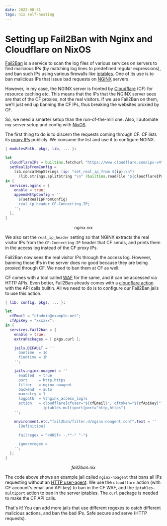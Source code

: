 ```yaml
---
date: 2022-08-31
tags: nix self-hosting
---
```


# Setting up Fail2Ban with Nginx and Cloudflare on NixOS

[Fail2Ban](https://www.fail2ban.org) is a service to scan the log files of various services on servers
to find malicious IPs (by matching log lines to predefined regular expressions), and ban such IPs
using various firewalls like [iptables](https://www.netfilter.org/projects/iptables/index.html).
One of its use is to ban malicious IPs that issue bad requests on [NGINX](https://nginx.org/) servers. 

However, in my case, the NGINX server is fronted by [Cloudflare](https://www.cloudflare.com) (CF)
for resource caching etc. This means that the IPs that the NGINX server sees are that of the
CF proxies, not the real visitors. If we use Fail2Ban on them, we'll just end up banning the
CF IPs, thus breaking the websites proxied by CF.

So, we need a smarter setup than the run-of-the-mill one. Also, I automate my server setup and config
with [NixOS](https://nixos.org).

The first thing to do is to discern the requests coming through CF. CF lists its
[proxy IPs](https://www.cloudflare.com/ips) publicly. We consume the list and use it to
configure NGINX.

```nix
{ modulesPath, pkgs, lib, ... }:

let
  cloudflareIPs = builtins.fetchurl "https://www.cloudflare.com/ips-v4";
  setRealIpFromConfig =
    lib.concatMapStrings (ip: "set_real_ip_from ${ip};\n") 
      (lib.strings.splitString "\n" (builtins.readFile "${cloudflareIPs}"));
in {
  services.nginx = {
    enable = true;
    appendHttpConfig = ''
      ${setRealIpFromConfig}
      real_ip_header CF-Connecting-IP;
    '';
  };
}
```

<center><em>nginx.nix</em></center>

We also set the `real_ip_header` setting so that NGINX extracts the real visitor IPs from the
`CF-Connecting-IP` header that CF sends, and prints them in the access log instead of the
CF proxy IPs.

Fail2Ban now sees the real visitor IPs through the access log. However, banning those IPs in the
server does no good because they are being proxied through CF. We need to ban them at
CF as well.

CF comes with a tool called [WAF](https://www.cloudflare.com/waf/) for the same, and
it can be accessed via HTTP APIs. Even better, Fail2Ban already comes with a
[cloudflare action](https://github.com/fail2ban/fail2ban/blob/master/config/action.d/cloudflare.conf)
with the API calls builtin. All we need to do is to configure our Fail2Ban jails to use this action.

```nix
{ lib, config, pkgs, ... }:

let
  cfEmail = "cfadmin@example.net";
  cfApiKey = "xxxxxx";
in {
  services.fail2ban = {
    enable = true;
    extraPackages = [ pkgs.curl ];

    jails.DEFAULT = ''
      bantime  = 1d
      findtime = 1h
    '';

    jails.nginx-noagent = ''
      enabled  = true
      port     = http,https
      filter   = nginx-noagent
      backend  = auto
      maxretry = 1
      logpath  = %(nginx_access_log)s
      action   = cloudflare[cfuser="${cfEmail}", cftoken="${cfApiKey}"]
                 iptables-multiport[port="http,https"]
    '';

    environment.etc."fail2ban/filter.d/nginx-noagent.conf".text = ''
      [Definition]

      failregex = ^<HOST> -.*"-" "-"$

      ignoreregex =
    '';
  };
}
```

<center><em>fail2ban.nix</em></center>

The code above shows an example jail called `nginx-noagent` that bans all IPs requesting without an
[HTTP user-agent](https://developer.mozilla.org/en-US/docs/Web/HTTP/Headers/User-Agent). We use
the `cloudflare` action (with CF account's email and API key) to ban in the CF WAF, and 
the `iptables-multiport` action to ban in the server iptables. The `curl` package is needed to make
the CF API calls.

That's it! You can add more jails that use different regexes to catch different malicious actions,
and ban the bad IPs. Safe secure and serve (HTTP requests).
